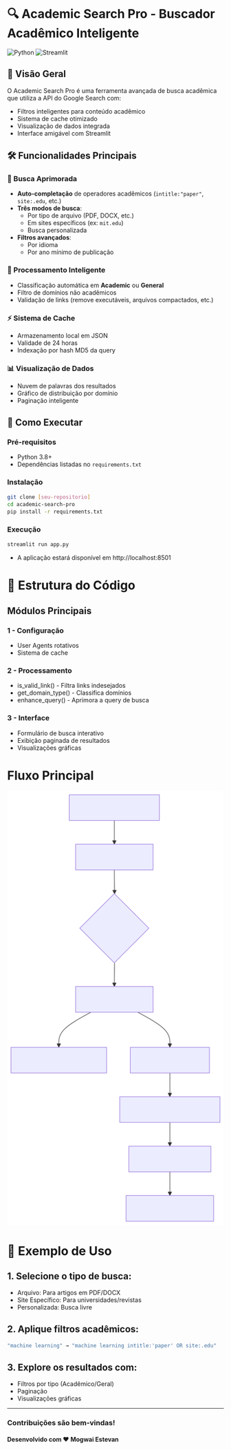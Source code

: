 # 🔍 Academic Search Pro - Buscador Acadêmico Inteligente

![Python](https://img.shields.io/badge/Python-3.8%2B-blue)
![Streamlit](https://img.shields.io/badge/Streamlit-1.28.0-orange)

## 🌟 Visão Geral
O Academic Search Pro é uma ferramenta avançada de busca acadêmica que utiliza a API do Google Search com:
- Filtros inteligentes para conteúdo acadêmico
- Sistema de cache otimizado
- Visualização de dados integrada
- Interface amigável com Streamlit

## 🛠️ Funcionalidades Principais

### 🔎 Busca Aprimorada
- **Auto-completação** de operadores acadêmicos (`intitle:"paper"`, `site:.edu`, etc.)
- **Três modos de busca**:
  - Por tipo de arquivo (PDF, DOCX, etc.)
  - Em sites específicos (ex: `mit.edu`)
  - Busca personalizada
- **Filtros avançados**:
  - Por idioma
  - Por ano mínimo de publicação

### 🧠 Processamento Inteligente
- Classificação automática em **Academic** ou **General**
- Filtro de domínios não acadêmicos
- Validação de links (remove executáveis, arquivos compactados, etc.)

### ⚡ Sistema de Cache
- Armazenamento local em JSON
- Validade de 24 horas
- Indexação por hash MD5 da query

### 📊 Visualização de Dados
- Nuvem de palavras dos resultados
- Gráfico de distribuição por domínio
- Paginação inteligente

## 🚀 Como Executar

### Pré-requisitos
- Python 3.8+
- Dependências listadas no `requirements.txt`

### Instalação
```bash
git clone [seu-repositorio]
cd academic-search-pro
pip install -r requirements.txt
```

### Execução
```bash
streamlit run app.py
```
- A aplicação estará disponível em http://localhost:8501

# 🧩 Estrutura do Código

## Módulos Principais

### 1 - Configuração
- User Agents rotativos
- Sistema de cache
### 2 - Processamento
- is_valid_link() - Filtra links indesejados
- get_domain_type() - Classifica domínios
- enhance_query() - Aprimora a query de busca
### 3 - Interface
- Formulário de busca interativo
- Exibição paginada de resultados
- Visualizações gráficas

# Fluxo Principal

![](/docs/diagrama_fluxo.svg)

# 📌 Exemplo de Uso
## 1. Selecione o tipo de busca:
- Arquivo: Para artigos em PDF/DOCX
- Site Específico: Para universidades/revistas
- Personalizada: Busca livre
## 2. Aplique filtros acadêmicos:
```bash
"machine learning" → "machine learning intitle:'paper' OR site:.edu"
```
## 3. Explore os resultados com:
- Filtros por tipo (Acadêmico/Geral)
- Paginação
- Visualizações gráficas
---
### Contribuições são bem-vindas! 
#### Desenvolvido com ❤️ Mogwai Estevan
